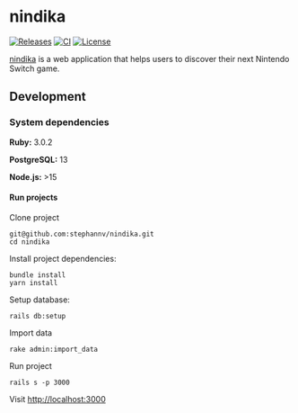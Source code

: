 # nindika
[![Releases](https://img.shields.io/github/v/release/stephannv/nindika)](https://github.com/stephannv/nindika/releases)
[![CI](https://github.com/stephannv/nindika/actions/workflows/ci.yml/badge.svg?branch=main)](https://github.com/stephannv/nindika/actions/workflows/ci.yml?query=branch%3Amain++)
[![License](https://img.shields.io/github/license/stephannv/nindika)](https://github.com/stephannv/nindika/blob/main/LICENSE.txt)







[nindika](https://nindika.com) is a web application that helps users to discover their next Nintendo Switch game.

## Development
### System dependencies
**Ruby:** 3.0.2

**PostgreSQL:** 13

**Node.js:** >15

#### Run projects
Clone project
```
git@github.com:stephannv/nindika.git
cd nindika
```

Install project dependencies:
```
bundle install
yarn install
```

Setup database:
```
rails db:setup
```

Import data
```
rake admin:import_data
```

Run project
```
rails s -p 3000
```

Visit [http://localhost:3000](http://localhost:3000)
